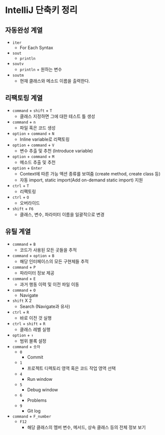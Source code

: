 # IntelliJ 단축키 정리
## 자동완성 계열
* `iter`
	* For Each Syntax
* `sout`
	* `println`
* `soutv`
	* `println` + 원하는 변수
* `soutm`
	* 현재 클래스와 메소드 이름을 출력한다.
## 리팩토링 계열
* `command` + `shift` + `T`
	* 클래스 지정하면 그에 대한 테스트 틀 생성
* `command` + `n`
	* 파일 혹은 코드 생성
* `option` + `command` + `N`
	* Inline variable로 리팩토링
* `option` + `command` + `V`
	* 변수 추출 및 추천 (Introduce variable)
* `option` + `command` + `M`
	* 메소드 추출 및 추천
* `option` + `Enter`
	* Context에 따른 가능 액션 종류를 보여줌 (create method, create class 등)
	* 자동 import, static import(Add on-demand static import) 지원
* `ctrl` + `T`
	* 리팩토링
* `ctrl` + `O`
	* 오버라이드
* `shift` + `F6`
	* 클래스, 변수, 파라미터 이름을 일괄적으로 변경
## 유틸 계열
* `command` + `B`
	* 코드가 사용된 모든 곳들을 추적
* `command` + `option` + `B`
	* 해당 인터페이스의 모든 구현체들 추적
* `command` + `P`
	* 파라미터 정보 제공
* `command` + `E`
	* 과거 행동 이력 및 이전 파일 이동
* `command` + `O`
	* Navigate
* `shift` X 2
	* Search (Navigate과 유사)
* `ctrl` + `R`
	* 바로 이전 것 실행
* `ctrl` + `shift` + `R`
	* 클래스 레벨 실행
* `option` + `↑`
	* 범위 블록 설정
* `command` + `숫자`
	* `0`
		* Commit
	* `1`
		* 프로젝트 디렉토리 영역 혹은 코드 작업 영역 선택
	* `4`
		* Run window
	* `5`
		* Debug window
	* `6`
		* Problems
	* `9`
		* Git log
* `command` + `F_number`
	* `F12`
		* 해당 클래스의 멤버 변수, 메서드, 상속 클래스 등의 전체 정보 보기 